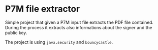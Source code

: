 # P7M file extractor
Simple project that given a P7M input file extracts the PDF file contained.
During the process it extracts also informations about the signer and the public key.

The project is using ```java.security``` and ```bouncycastle```.
